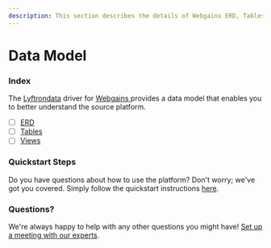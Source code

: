 ```yaml
---
description: This section describes the details of Webgains ERD, Tables, and Views.
---
```


# Data Model

### Index

The  [Lyftrondata](https://www.lyftrondata.com/) driver for [Webgains](https://www.lyftrondata.com/integration/webgains/)[ ](https://www.lyftrondata.com/integration/webgains/)provides a data model that enables you to better understand the source platform.

* [ ] [ERD](../../../marketing-analytics/webgains/data-model/erd.md)
* [ ] [Tables](../../../marketing-analytics/webgains/data-model/tables.md)
* [ ] [Views](../../../marketing-analytics/webgains/data-model/views.md)

### Quickstart Steps

Do you have questions about how to use the platform? Don't worry; we've got you covered. Simply follow the quickstart instructions [here](../../../../quickstart-steps.md).

### Questions? <a href="#questions" id="questions"></a>

We're always happy to help with any other questions you might have! [Set up a meeting with our experts](https://www.lyftrondata.com/book-a-meeting/).

